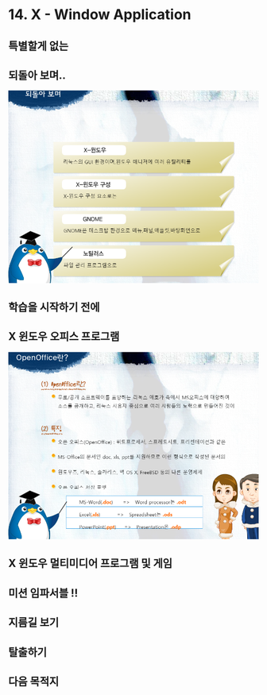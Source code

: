 # 14. X - Window Application

##  특별할게 없는 

## 되돌아 보며.. 

![](../../../.gitbook/assets/image%20%28882%29.png)



## 학습을 시작하기 전에

## X 윈도우 오피스 프로그램 

![](../../../.gitbook/assets/image%20%28889%29.png)

## X 윈도우 멀티미디어 프로그램 및 게임 

## 미션 임파서블 !! 

## 지름길 보기 

## 탈출하기 

## 다음 목적지

